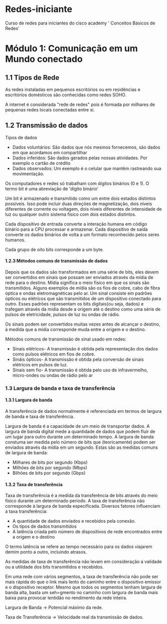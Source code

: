 # Redes-iniciante
Curso de redes para iniciantes do cisco academy ' Conceitos Básicos de Redes'

<h1>Módulo 1: Comunicação em um Mundo conectado</h1>
<h2>1.1 Tipos de Rede</h2>
As redes instaladas em pequenos escritórios ou em residências e escritórios domésticos são conhecidas como redes SOHO.

A internet é considerada "rede de redes" pois é formada por milhares de pequenas redes locais conectadas entre si.

<h2>1.2 Transmissão de dados</h2>
Tipos de dados
<ul>
  <li>Dados voluntários: São dados que nós mesmos fornecemos, são dados em que acordamos em compartilhar</li>
  <li>Dados inferidos: São dados gerados pelas nossas atividades. Por exemplo o cartão de crédito</li>
  <li>Dados observados: Um exemplo é o celular que mantêm rastreando sua movimentação.</li>
</ul>

Os computadores e redes só trabalham com dígitos binários (0 e 1). O termo bit é uma abreviação de 'dígito binário' 

Um bit é armazenado e transmitido como um entre dois estados distintos possíveis. Isso pode incluir duas direções de magnetização, dois níveis diferentes de corrente ou voltagem, dois  níveis diferentes de intensidade de luz ou qualquer outro sistema físico com dois estados distintos.

Cada dispositivo de entrada converte a interação humana em código binário para a CPU processar e armazenar. Cada dispositivo de saída converte os dados binários de volta a um formato reconhecido pelos seres humanos.

Cada grupo de oito bits corresponde a um byte.

<h4>1.2.3 Métodos comuns de transmissão de dados</h4>
Depois que os dados são transformados em uma série de bits, eles devem ser convertidos em sinais que possam ser enviados através da mídia de rede para o destino. Mídia significa o meio físico em que os sinais são transmitidos. Alguns exemplos de mídia são os fios de cobre, cabo de fibra óptica e ondas eletromagnéticas pelo ar. Um sinal consiste em padrões ópticos ou elétricos que são transmitidos de um dispositivo conectado para outro. Esses padrões representam os bits digitais(ou seja, dados) e trafegam através da mídia desde a origem até o destino como uma série de pulsos de eletricidade, pulsos de luz ou ondas de rádio.

Os sinais podem ser convertidos muitas vezes antes de alcançar o destino, à medida que a mídia corresponde muda entre a origem e o destino.

Métodos comuns de transmissão de sinal usado em redes:
<ul>
  <li>Sinais elétricos- A transmissão é obtida pela representação dos dados como pulsos elétricos em fios de cobre.</li>
  <li>Sináis ópticos- A transmissão é obtida pela conversão de sinais elétricos em pulsos de luz.</li>
  <li>Sinais sem fio- A transmissão é obtida pelo uso de infravermelho, micro-ondes ou ondas de rádio pelo ar</li>
</ul>

<h3>1.3 Largura de banda e taxa de transferência</h3>
<h4>1.3.1 Largura de banda</h4>

A transferência de dados normalmente é referenciada em termos de largura de banda e taxa de transferência.

Largura de banda é a capacidade de um meio de transportar dados. A largura de banda digital mede a quantidade de dados que podem fluir de um lugar para outro durante um determinado tempo. A largura de banda constuma ser medida pelo número de bits que (teoricamente) podem ser enviados através da mídia em um segundo. Estas são as medidas comuns de largura de banda:
<ul>
  <li>Milhares de bits por segundo (Kbps)</li>
  <li>Milhões de bits por segundo (Mbps)</li>
  <li>Bilhões de bits por segundo (Gbps)</li>
</ul>

<h4>1.3.2 Taxa de transferência</h4>
Taxa de transferência é a medida da transferência de bits através do meio físico durante um determinado período. A taxa de transferência não corresponde à largura de banda especificada. Diversos fatores influenciam a taxa transferência:
<ul>
  <li>A quantidade de dados enviados e recebidos pela conexão.</li>
  <li>Os tipos de dados transmitidos </li>
  <li>A latência criada pelo número de dispositivos de rede encontrados entre a origem e o destino</li>
</ul>

O termo latência se refere ao tempo necessário para os dados viajarem demim ponto a outro, incluindo atrasos.

As medidas de taxa de transferência não levam em consideração a validade ou a utilidade dos bits transmitidos e recebidos.

Em uma rede com vários segmentos, a taxa de transferência não pode ser mais rápida do que o link mais lento do caminho entre o dispositivo emissor e o dispositivo receptor.
Mesmo que todos os segmentos  tenham largura de banda alta, basta um seh=gmento no caminho com largura de banda mais baixa para provocar lentidão no rendimento da rede inteira.

Largura de Banda → Potencial máximo da rede.

Taxa de Transferência → Velocidade real da transmissão de dados.
